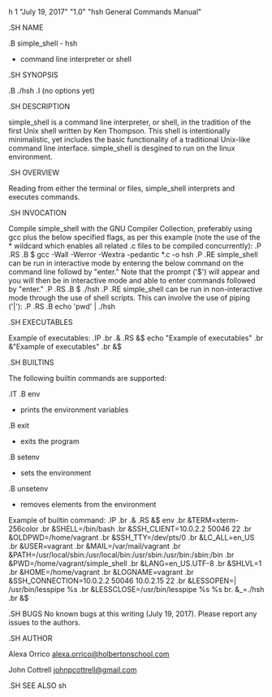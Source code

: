 h 1 "July 19, 2017" "1.0" "hsh General Commands Manual"

.SH NAME

.B simple_shell - hsh
- command line interpreter or shell


.SH SYNOPSIS

.B  ./hsh
.I (no options yet)



.SH DESCRIPTION

simple_shell is a command line interpreter, or shell, in the tradition of the first Unix shell written by Ken Thompson. This shell is intentionally minimalistic, yet includes the basic functionality of a traditional Unix-like command line interface. simple_shell is desgined to run on the linux environment.


.SH OVERVIEW

Reading from either the terminal or files, simple_shell interprets and executes commands.


.SH INVOCATION

Compile simple_shell with the GNU Compiler Collection, preferably using gcc plus the below specified flags, as per this example (note the use of the * wildcard which enables all related .c files to be compiled concurrently):
.P
.RS
.B $ gcc -Wall -Werror -Wextra -pedantic *.c -o hsh
.P
.RE
simple_shell can be run in interactive mode by entering the below command on the command line followd by "enter." Note that the prompt ('$') will appear and you will then be in interactive mode and able to enter commands followed by "enter." 
.P
.RS
.B $ ./hsh
.P
.RE
simple_shell can be run in non-interactive mode through the use of shell scripts. This can involve the use of piping ('|'):
.P
.RS
.B echo 'pwd' | ./hsh

.SH EXECUTABLES

Example of executables:
.IP
.br
.\&
.RS
\&$ echo "Example of executables"
.br
\&"Example of executables"
.br
\&$


.SH BUILTINS

The following builtin commands are supported:

.IT
.B env
- prints the environment variables

.B exit
- exits the program

.B setenv
- sets the environment

.B unsetenv
- removes elements from the environment

Example of builtin command:
.IP
.br
.\&
.RS
\&$ env
.br
\&TERM=xterm-256color
.br
\&SHELL=/bin/bash
.br
\&SSH_CLIENT=10.0.2.2 50046 22
.br
\&OLDPWD=/home/vagrant
.br
\&SSH_TTY=/dev/pts/0
.br
\&LC_ALL=en_US
.br
\&USER=vagrant
.br
\&MAIL=/var/mail/vagrant
.br
\&PATH=/usr/local/sbin:/usr/local/bin:/usr/sbin:/usr/bin:/sbin:/bin
.br
\&PWD=/home/vagrant/simple_shell
.br
\&LANG=en_US.UTF-8
.br
\&SHLVL=1
.br
\&HOME=/home/vagrant
.br
\&LOGNAME=vagrant
.br
\&SSH_CONNECTION=10.0.2.2 50046 10.0.2.15 22
.br
\&LESSOPEN=| /usr/bin/lesspipe %s
.br
\&LESSCLOSE=/usr/bin/lesspipe %s %s
br.
\&_=./hsh
.br
\&$


.SH BUGS
No known bugs at this writing (July 19, 2017).
Please report any issues to the authors.

.SH AUTHOR

Alexa Orrico <alexa.orrico@holbertonschool.com>

John Cottrell <johnpcottrell@gmail.com>

.SH SEE ALSO
sh
